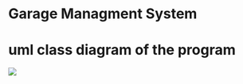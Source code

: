 # Garage Managment System
<h1>uml class diagram of the program</h1>
<img src="https://go.gliffy.com/go/share/image/sb8tbm0vnjplef8fkegw.png?utm_medium=live-embed&utm_source=custom" >
